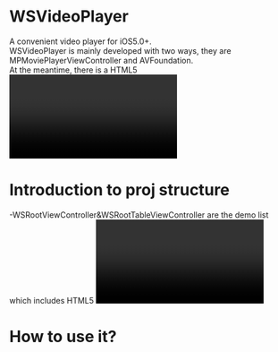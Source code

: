 WSVideoPlayer
=============

A convenient video player for iOS5.0+.   
WSVideoPlayer is mainly developed with two ways, they are MPMoviePlayerViewController and AVFoundation.   
At the meantime, there is a HTML5 <video> demo in this project.   
PLS ENJOY IT!

Introduction to proj structure
=============
-WSRootViewController&WSRootTableViewController are the demo list which includes HTML5 <video> and WSVideoPlayerDemos(Developed with MPMoviePlayerViewController and AVFoundation).   
Demos_ folder 

How to use it?
=============


